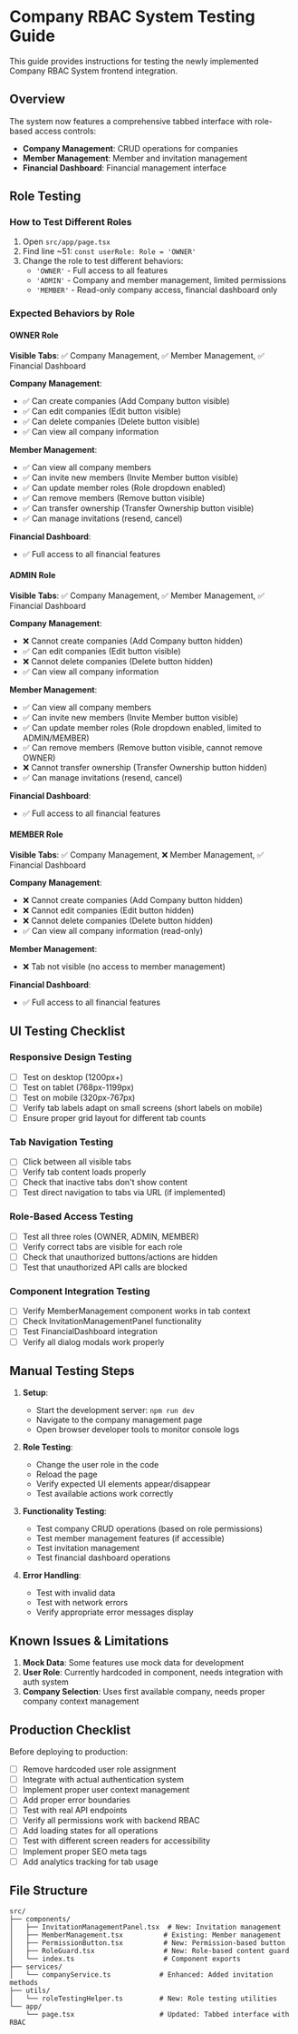 # Company RBAC System Testing Guide

This guide provides instructions for testing the newly implemented Company RBAC System frontend integration.

## Overview

The system now features a comprehensive tabbed interface with role-based access controls:

- **Company Management**: CRUD operations for companies
- **Member Management**: Member and invitation management 
- **Financial Dashboard**: Financial management interface

## Role Testing

### How to Test Different Roles

1. Open `src/app/page.tsx`
2. Find line ~51: `const userRole: Role = 'OWNER'`
3. Change the role to test different behaviors:
   - `'OWNER'` - Full access to all features
   - `'ADMIN'` - Company and member management, limited permissions
   - `'MEMBER'` - Read-only company access, financial dashboard only

### Expected Behaviors by Role

#### OWNER Role
**Visible Tabs**: ✅ Company Management, ✅ Member Management, ✅ Financial Dashboard

**Company Management**:
- ✅ Can create companies (Add Company button visible)
- ✅ Can edit companies (Edit button visible)
- ✅ Can delete companies (Delete button visible)
- ✅ Can view all company information

**Member Management**:
- ✅ Can view all company members
- ✅ Can invite new members (Invite Member button visible)
- ✅ Can update member roles (Role dropdown enabled)
- ✅ Can remove members (Remove button visible)
- ✅ Can transfer ownership (Transfer Ownership button visible)
- ✅ Can manage invitations (resend, cancel)

**Financial Dashboard**:
- ✅ Full access to all financial features

#### ADMIN Role  
**Visible Tabs**: ✅ Company Management, ✅ Member Management, ✅ Financial Dashboard

**Company Management**:
- ❌ Cannot create companies (Add Company button hidden)
- ✅ Can edit companies (Edit button visible)
- ❌ Cannot delete companies (Delete button hidden)
- ✅ Can view all company information

**Member Management**:
- ✅ Can view all company members
- ✅ Can invite new members (Invite Member button visible)
- ✅ Can update member roles (Role dropdown enabled, limited to ADMIN/MEMBER)
- ✅ Can remove members (Remove button visible, cannot remove OWNER)
- ❌ Cannot transfer ownership (Transfer Ownership button hidden)
- ✅ Can manage invitations (resend, cancel)

**Financial Dashboard**:
- ✅ Full access to all financial features

#### MEMBER Role
**Visible Tabs**: ✅ Company Management, ❌ Member Management, ✅ Financial Dashboard

**Company Management**:
- ❌ Cannot create companies (Add Company button hidden)
- ❌ Cannot edit companies (Edit button hidden)
- ❌ Cannot delete companies (Delete button hidden)  
- ✅ Can view all company information (read-only)

**Member Management**:
- ❌ Tab not visible (no access to member management)

**Financial Dashboard**:
- ✅ Full access to all financial features

## UI Testing Checklist

### Responsive Design Testing
- [ ] Test on desktop (1200px+)
- [ ] Test on tablet (768px-1199px)
- [ ] Test on mobile (320px-767px)
- [ ] Verify tab labels adapt on small screens (short labels on mobile)
- [ ] Ensure proper grid layout for different tab counts

### Tab Navigation Testing
- [ ] Click between all visible tabs
- [ ] Verify tab content loads properly
- [ ] Check that inactive tabs don't show content
- [ ] Test direct navigation to tabs via URL (if implemented)

### Role-Based Access Testing
- [ ] Test all three roles (OWNER, ADMIN, MEMBER)
- [ ] Verify correct tabs are visible for each role
- [ ] Check that unauthorized buttons/actions are hidden
- [ ] Test that unauthorized API calls are blocked

### Component Integration Testing
- [ ] Verify MemberManagement component works in tab context
- [ ] Check InvitationManagementPanel functionality
- [ ] Test FinancialDashboard integration
- [ ] Verify all dialog modals work properly

## Manual Testing Steps

1. **Setup**:
   - Start the development server: `npm run dev`
   - Navigate to the company management page
   - Open browser developer tools to monitor console logs

2. **Role Testing**:
   - Change the user role in the code
   - Reload the page
   - Verify expected UI elements appear/disappear
   - Test available actions work correctly

3. **Functionality Testing**:
   - Test company CRUD operations (based on role permissions)
   - Test member management features (if accessible)
   - Test invitation management
   - Test financial dashboard operations

4. **Error Handling**:
   - Test with invalid data
   - Test with network errors
   - Verify appropriate error messages display

## Known Issues & Limitations

1. **Mock Data**: Some features use mock data for development
2. **User Role**: Currently hardcoded in component, needs integration with auth system
3. **Company Selection**: Uses first available company, needs proper company context management

## Production Checklist

Before deploying to production:

- [ ] Remove hardcoded user role assignment
- [ ] Integrate with actual authentication system  
- [ ] Implement proper user context management
- [ ] Add proper error boundaries
- [ ] Test with real API endpoints
- [ ] Verify all permissions work with backend RBAC
- [ ] Add loading states for all operations
- [ ] Test with different screen readers for accessibility
- [ ] Implement proper SEO meta tags
- [ ] Add analytics tracking for tab usage

## File Structure

```
src/
├── components/
│   ├── InvitationManagementPanel.tsx  # New: Invitation management
│   ├── MemberManagement.tsx          # Existing: Member management  
│   ├── PermissionButton.tsx          # New: Permission-based button
│   ├── RoleGuard.tsx                 # New: Role-based content guard
│   └── index.ts                      # Component exports
├── services/
│   └── companyService.ts            # Enhanced: Added invitation methods
├── utils/
│   └── roleTestingHelper.ts         # New: Role testing utilities
└── app/
    └── page.tsx                     # Updated: Tabbed interface with RBAC
```